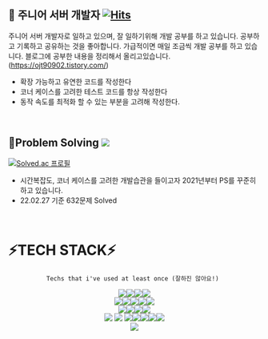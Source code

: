 ## 👋 주니어 서버 개발자 [![Hits](https://hits.seeyoufarm.com/api/count/incr/badge.svg?url=https%3A%2F%2Fgithub.com%2Fchickenchickenlove&count_bg=%2379C83D&title_bg=%23555555&icon=&icon_color=%23E7E7E7&title=hits&edge_flat=false)](https://hits.seeyoufarm.com)


주니어 서버 개발자로 일하고 있으며, 잘 일하기위해 개발 공부를 하고 있습니다. 
공부하고 기록하고 공유하는 것을 좋아합니다.
가급적이면 매일 조금씩 개발 공부를 하고 있습니다. 
블로그에 공부한 내용을 정리해서 올리고있습니다. (https://ojt90902.tistory.com/)
<br/>

+ 확장 가능하고 유연한 코드를 작성한다
+ 코너 케이스를 고려한 테스트 코드를 항상 작성한다
+ 동작 속도를 최적화 할 수 있는 부분을 고려해 작성한다.
<br/>





## 👋Problem Solving <img src="https://img.shields.io/badge/Python-black?style=plastic&logo=Python&logoColor=#3776AB"/>

[![Solved.ac
프로필](http://mazassumnida.wtf/api/v2/generate_badge?boj=chickenchickenlove)](https://solved.ac/chickenchickenlove)
<br/>
+ 시간복잡도, 코너 케이스를 고려한 개발습관을 들이고자 2021년부터 PS를 꾸준히 하고 있습니다. 
+ 22.02.27 기준 632문제 Solved


<br/>
  
# ⚡**TECH STACK**⚡
<div align="center">
  
    Techs that i've used at least once (잘하진 않아요!) 
  
<img src="https://img.shields.io/badge/Python-3766AB?style=plastic&logo=Python&logoColor=white"/><img src="https://img.shields.io/badge/JAVA-007396?style=plastic&logo=JAVA&logoColor=white"/><img src="https://img.shields.io/badge/R-276DC3?style=plastic&logo=R&logoColor=white"/><img src="https://img.shields.io/badge/erlang-A90533?style=plastic&logo=erlang&logoColor=white"/> <br>
<img src="https://img.shields.io/badge/Spring-6DB33F?style=plastic&logo=spring&logoColor=white"/><img src="https://img.shields.io/badge/Spring Boot-6DB33F?style=plastic&logo=springboot&logoColor=white"/><img src="https://img.shields.io/badge/Spring Batch-6DB33F?style=plastic&logo=Spring&logoColor=white"/><img src="https://img.shields.io/badge/Spring Security-6DB33F?style=plastic&logo=Spring Security&logoColor=white"/><img src="https://img.shields.io/badge/JPA-59666C?style=plastic&logo=hibernate&logoColor=white"/> <br>
<img src="https://img.shields.io/badge/Thymeleaf-005F0F?style=plastic&logo=thymeleaf&logoColor=white"/><img src="https://img.shields.io/badge/Bootstrap-7952B3?style=plastic&logo=bootstrap&logoColor=white"/><img src="https://img.shields.io/badge/HTML-E34F26?style=plastic&logo=html5&logoColor=white"/><img src="https://img.shields.io/badge/CSS-1572B6?style=plastic&logo=CSS3&logoColor=white"/> <br>
<img src="https://img.shields.io/badge/Kubernetes-326CE5?style=plastic&logo=kubernetes&logoColor=white"/> <img src="https://img.shields.io/badge/Docker-2496ED?style=plastic&logo=docker&logoColor=white"/> <img src="https://img.shields.io/badge/Helm-0F1689?style=plastic&logo=Helm&logoColor=white"/><img src="https://img.shields.io/badge/Apache Kafka-231F20?style=plastic&logo=Apache Kafka&logoColor=white"/><img src="https://img.shields.io/badge/Kafka Streams-231F20?style=plastic&logo=Apache Kafka&logoColor=white"/><img src="https://img.shields.io/badge/ksqlDB-231F20?style=plastic&logo=Apache Kafka&logoColor=white"/><img src="https://img.shields.io/badge/AWS-232F3E?style=plastic&logo=amazon AWS&logoColor=white"/></br>
<img src="https://img.shields.io/badge/MY SQL-4479A1?style=plastic&logo=MYSQL&logoColor=white"/>



  

</div>


<!--
**chickenchickenlove/chickenchickenlove** is a ✨ _special_ ✨ repository because its `README.md` (this file) appears on your GitHub profile.

Here are some ideas to get you started:

- 🔭 I’m currently working on ...
- 🌱 I’m currently learning ...
- 👯 I’m looking to collaborate on ...
- 🤔 I’m looking for help with ...
- 💬 Ask me about ...
- 📫 How to reach me: ...
- 😄 Pronouns: ...
- ⚡ Fun fact: ...
-->
